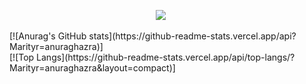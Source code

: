 
<p align="center">
<img src="https://img.shields.io/badge/python-blue?style=for-the-badge">
<img src="https://img.shields.io/badge/django-blue?style=for-the-badge" alt="">
<img src="https://img.shields.io/badge/SQL-blue?style=for-the-badge" alt="">
<img src="https://img.shields.io/badge/HTML-blue?style=for-the-badge" alt="">
<img src="https://img.shields.io/badge/CSS-blue?style=for-the-badge" alt="">
<img src="https://img.shields.io/badge/JS-blue?style=for-the-badge" alt="">
</p>
[![Anurag's GitHub stats](https://github-readme-stats.vercel.app/api?Marityr=anuraghazra)]
<br>
[![Top Langs](https://github-readme-stats.vercel.app/api/top-langs/?Marityr=anuraghazra&layout=compact)]



